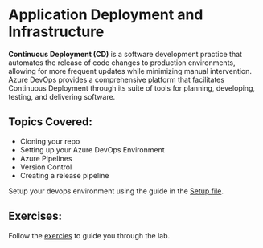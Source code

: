 # Application Deployment and Infrastructure 
**Continuous Deployment (CD)** is a software development practice that automates the release of code changes to production environments, allowing for more frequent updates while minimizing manual intervention. Azure DevOps provides a comprehensive platform that facilitates Continuous Deployment through its suite of tools for planning, developing, testing, and delivering software.


## Topics Covered:
- Cloning your repo
- Setting up your Azure DevOps Environment
- Azure Pipelines
- Version Control
- Creating a release pipeline

Setup your devops environment using the guide in the [Setup file](./set-up.md).

## Exercises:
Follow the [exercies](./exercise.md) to guide you through the lab.